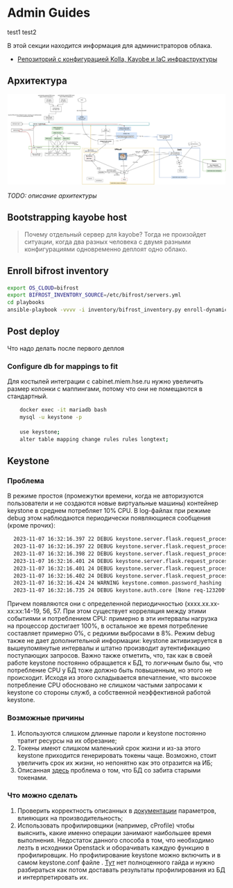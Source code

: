 # Admin Guides

test1
test2

В этой секции находится информация для администраторов облака.

- [Репозиторий с конфигурацией Kolla, Kayobe и IaC инфраструктуры](https://github.com/mekstack/mekstack)

## Архитектура

![Архитектура](images/l2.jpg)

*TODO: описание архитектуры*

## Bootstrapping kayobe host

> Почему отдельный сервер для kayobe?
> Тогда не произойдет ситуации, когда два разных человека с двумя разными
> конфигурациями одновременно деплоят одно облако.

## Enroll bifrost inventory

```bash
export OS_CLOUD=bifrost
export BIFROST_INVENTORY_SOURCE=/etc/bifrost/servers.yml
cd playbooks
ansible-playbook -vvvv -i inventory/bifrost_inventory.py enroll-dynamic.yaml
```

## Post deploy

Что надо делать после первого деплоя

### Configure db for mappings to fit

Для костылей интеграции с cabinet.miem.hse.ru нужно увеличить размер колонки
с маппингами, потому что они не помещаются в стандартный.

```bash
    docker exec -it mariadb bash
    mysql -u keystone -p

    use keystone;
    alter table mapping change rules rules longtext;
```

## Keystone

### Проблема

В режиме простоя (промежутки времени, когда не авторизуются пользователи и не создаются новые виртуальные машины) контейнер keystone в среднем потребляет 10% CPU. В log-файлах при режиме debug этом наблюдаются периодически появляющиеся сообщения (кроме прочих):

```bash
  2023-11-07 16:32:16.397 22 DEBUG keystone.server.flask.request_processing.req_logging [None req-48e1f6ba-137d-4d86-99b7-31290ca52631 - - - - - -] REQUEST_METHOD: `GET` log_request_info /var/lib/kolla/venv/lib/python3.10/site-packages/keystone/server/flask/request_processing/req_logging.py:27
  2023-11-07 16:32:16.397 22 DEBUG keystone.server.flask.request_processing.req_logging [None req-48e1f6ba-137d-4d86-99b7-31290ca52631 - - - - - -] SCRIPT_NAME: `` log_request_info /var/lib/kolla/venv/lib/python3.10/site-packages/keystone/server/flask/request_processing/req_logging.py:28
  2023-11-07 16:32:16.398 22 DEBUG keystone.server.flask.request_processing.req_logging [None req-48e1f6ba-137d-4d86-99b7-31290ca52631 - - - - - -] PATH_INFO: `/` log_request_info /var/lib/kolla/venv/lib/python3.10/site-packages/keystone/server/flask/request_processing/req_logging.py:29
  2023-11-07 16:32:16.401 24 DEBUG keystone.server.flask.request_processing.req_logging [None req-123200f8-a21d-4ab0-a9b6-8e04c5fe676e - - - - - -] REQUEST_METHOD: `POST` log_request_info /var/lib/kolla/venv/lib/python3.10/site-packages/keystone/server/flask/request_processing/req_logging.py:27
  2023-11-07 16:32:16.401 24 DEBUG keystone.server.flask.request_processing.req_logging [None req-123200f8-a21d-4ab0-a9b6-8e04c5fe676e - - - - - -] SCRIPT_NAME: `` log_request_info /var/lib/kolla/venv/lib/python3.10/site-packages/keystone/server/flask/request_processing/req_logging.py:28
  2023-11-07 16:32:16.402 24 DEBUG keystone.server.flask.request_processing.req_logging [None req-123200f8-a21d-4ab0-a9b6-8e04c5fe676e - - - - - -] PATH_INFO: `/v3/auth/tokens` log_request_info /var/lib/kolla/venv/lib/python3.10/site-packages/keystone/server/flask/request_processing/req_logging.py:29
  2023-11-07 16:32:16.424 24 WARNING keystone.common.password_hashing [None req-123200f8-a21d-4ab0-a9b6-8e04c5fe676e - - - - - -] Truncating password to algorithm specific maximum length 72 characters.
  2023-11-07 16:32:16.735 24 DEBUG keystone.auth.core [None req-123200f8-a21d-4ab0-a9b6-8e04c5fe676e - - - - - -] MFA Rules not processed for user `dc11a79816904e1dbfb5e719068f5820`. Rule list: `[]` (Enabled: `True`). check_auth_methods_against_rules /var/lib/kolla/venv/lib/python3.10/site-packages/keystone/auth/core.py:438
```

Причем появляются они с определенной периодичностью (xxxx.xx.xx-xx:xx:14-19, 56, 57. При этом существует корреляция между этими событиями и потреблением CPU: примерно в эти интервалы нагрузка на процессор достигает 100%, в остальное же время потребление составляет примерно 0%, с редкими выбросами в 8%. Режим debug также не дает дополнительной информации: keystone активизируется в вышеупомянутые интервалы и штатно производит аутентификацию поступающих запросов.
Важно также отметить, что, так как в своей работе keystone постоянно обращается к БД, то логичным было бы, что потребление CPU у БД тоже должно быть повышенным, но этого не происходит. Исходя из этого складывается впечатление, что высокое потребление CPU обосновано не слишком частыми запросами к keystone со стороны служб, а собственной неэффективной работой keystone.

### Возможные причины

1) Используются слишком длинные пароли и keystone постоянно тратит ресурсы на их обрезание;
2) Токены имеют слишком маленький срок жизни и из-за этого keystone приходится генерировать токены чаще. Возможно, стоит увеличить срок их жизни, но непонятно как это отразится на ИБ;
3) Описанная [здесь](https://bugs.launchpad.net/keystone/+bug/1182481) проблема о том, что БД со забита старыми токенами.

### Что можно сделать

1) Проверить корректность описанных в [документации](https://docs.openstack.org/keystone/pike/admin/identity-performance.html) параметров, влияющих на производительность;
2) Использовать профилировщики (например, cProfile) чтобы выяснить, какие именно операции занимают наибольшее время выполнения. Недостаток данного способа в том, что необходимо лезть в исходники Openstack и оборачивать каждую функцию в профилировщик. Но профилирование keystone можно включить и в самом keystone.conf файле . [Тут](https://docs.openstack.org/keystone/queens/configuration/samples/keystone-conf.html) нет полноценного гайда и нужно разбираться как потом доставать результаты профилирования из БД и интерпретировать их.

